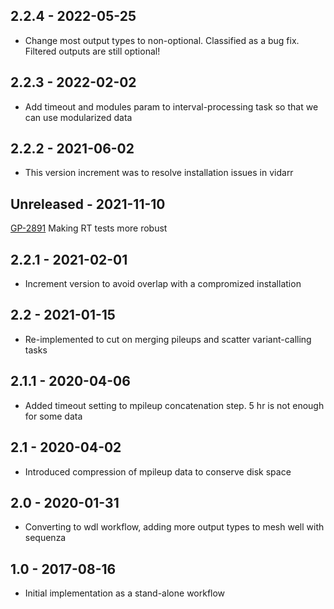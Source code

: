 ## 2.2.4 - 2022-05-25
- Change most output types to non-optional. Classified as a bug fix. Filtered outputs are still optional!
## 2.2.3 - 2022-02-02
- Add timeout and modules param to interval-processing task so that we can use modularized data
## 2.2.2 - 2021-06-02
- This version increment was to resolve installation issues in vidarr
## Unreleased - 2021-11-10
[GP-2891](https://jira.oicr.on.ca/browse/GP-2891) Making RT tests more robust
## 2.2.1 - 2021-02-01
- Increment version to avoid overlap with a compromized installation
## 2.2   - 2021-01-15
- Re-implemented to cut on merging pileups and scatter variant-calling tasks
## 2.1.1 - 2020-04-06
- Added timeout setting to mpileup concatenation step. 5 hr is not enough for some data
## 2.1 - 2020-04-02
- Introduced compression of mpileup data to conserve disk space
## 2.0 - 2020-01-31
- Converting to wdl workflow, adding more output types to mesh well with sequenza
## 1.0 - 2017-08-16
- Initial implementation as a stand-alone workflow
